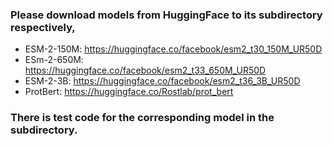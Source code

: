 ### Please download models from HuggingFace to its subdirectory respectively,
- ESM-2-150M: https://huggingface.co/facebook/esm2_t30_150M_UR50D
- ESm-2-650M: https://huggingface.co/facebook/esm2_t33_650M_UR50D
- ESM-2-3B: https://huggingface.co/facebook/esm2_t36_3B_UR50D
- ProtBert: https://huggingface.co/Rostlab/prot_bert
### There is test code for the corresponding model in the subdirectory.

